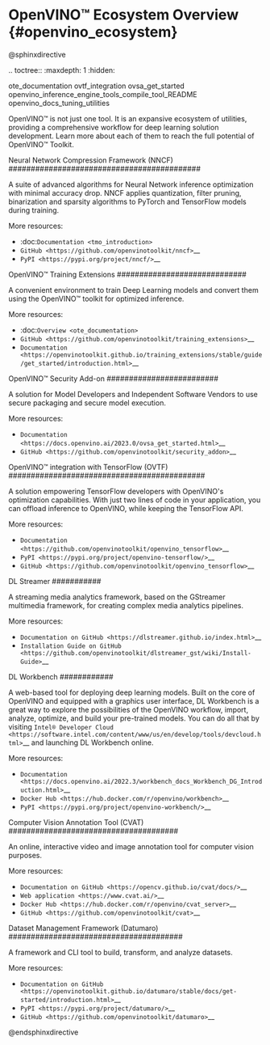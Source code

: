 # OpenVINO™ Ecosystem Overview {#openvino_ecosystem}

@sphinxdirective

.. toctree::
   :maxdepth: 1
   :hidden:

   ote_documentation
   ovtf_integration
   ovsa_get_started
   openvino_inference_engine_tools_compile_tool_README
   openvino_docs_tuning_utilities


OpenVINO™ is not just one tool. It is an expansive ecosystem of utilities, providing a comprehensive workflow for deep learning solution development. Learn more about each of them to reach the full potential of OpenVINO™ Toolkit.

Neural Network Compression Framework (NNCF)
###########################################

A suite of advanced algorithms for Neural Network inference optimization with minimal accuracy drop. NNCF applies quantization, filter pruning, binarization and sparsity algorithms to PyTorch and TensorFlow models during training.

More resources:

* :doc:`Documentation <tmo_introduction>`  
* `GitHub <https://github.com/openvinotoolkit/nncf>`__  
* `PyPI <https://pypi.org/project/nncf/>`__  


OpenVINO™ Training Extensions
#############################

A convenient environment to train Deep Learning models and convert them using the OpenVINO™ toolkit for optimized inference.

More resources:

* :doc:`Overview <ote_documentation>`
* `GitHub <https://github.com/openvinotoolkit/training_extensions>`__
* `Documentation <https://openvinotoolkit.github.io/training_extensions/stable/guide/get_started/introduction.html>`__

OpenVINO™ Security Add-on
#########################

A solution for Model Developers and Independent Software Vendors to use secure packaging and secure model execution.	 

More resources:

* `Documentation <https://docs.openvino.ai/2023.0/ovsa_get_started.html>`__  
* `GitHub <https://github.com/openvinotoolkit/security_addon>`__  


OpenVINO™ integration with TensorFlow (OVTF)
############################################

A solution empowering TensorFlow developers with OpenVINO's optimization capabilities. With just two lines of code in your application, you can offload inference to OpenVINO, while keeping the TensorFlow API.

More resources:

* `Documentation <https://github.com/openvinotoolkit/openvino_tensorflow>`__  
* `PyPI <https://pypi.org/project/openvino-tensorflow/>`__  
* `GitHub <https://github.com/openvinotoolkit/openvino_tensorflow>`__  

DL Streamer	
###########

A streaming media analytics framework, based on the GStreamer multimedia framework, for creating complex media analytics pipelines.

More resources:

* `Documentation on GitHub <https://dlstreamer.github.io/index.html>`__  
* `Installation Guide on GitHub <https://github.com/openvinotoolkit/dlstreamer_gst/wiki/Install-Guide>`__  

DL Workbench
############

A web-based tool for deploying deep learning models. Built on the core of OpenVINO and equipped with a graphics user interface, DL Workbench is a great way to explore the possibilities of the OpenVINO workflow, import, analyze, optimize, and build your pre-trained models. You can do all that by visiting `Intel® Developer Cloud <https://software.intel.com/content/www/us/en/develop/tools/devcloud.html>`__ and launching DL Workbench online.

More resources:

* `Documentation <https://docs.openvino.ai/2022.3/workbench_docs_Workbench_DG_Introduction.html>`__  
* `Docker Hub <https://hub.docker.com/r/openvino/workbench>`__  
* `PyPI <https://pypi.org/project/openvino-workbench/>`__   

Computer Vision Annotation Tool (CVAT)
######################################

An online, interactive video and image annotation tool for computer vision purposes.

More resources:

* `Documentation on GitHub <https://opencv.github.io/cvat/docs/>`__  
* `Web application <https://www.cvat.ai/>`__  
* `Docker Hub <https://hub.docker.com/r/openvino/cvat_server>`__  
* `GitHub <https://github.com/openvinotoolkit/cvat>`__  

Dataset Management Framework (Datumaro)
#######################################

A framework and CLI tool to build, transform, and analyze datasets.

More resources:

* `Documentation on GitHub <https://openvinotoolkit.github.io/datumaro/stable/docs/get-started/introduction.html>`__  
* `PyPI <https://pypi.org/project/datumaro/>`__  
* `GitHub <https://github.com/openvinotoolkit/datumaro>`__  

@endsphinxdirective

